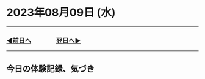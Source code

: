 # 2023年08月09日 (水)

---

### [◀️前日へ](https://github.com/yuasys/chatty-journal/blob/main/2023/08/2023-08-08.md)&emsp;&emsp;&emsp;&emsp;[翌日へ▶️](https://github.com/yuasys/chatty-journal/blob/main/2023/08/2023-08-10.md)

---

## 今日の体験記録、気づき
